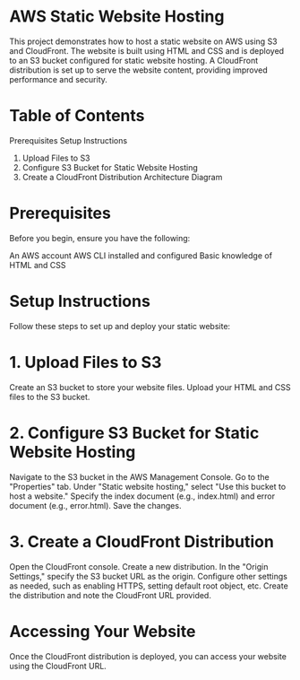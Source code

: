 # AWS Static Website Hosting
This project demonstrates how to host a static website on AWS using S3 and CloudFront. The website is built using HTML and CSS and is deployed to an S3 bucket configured for static website hosting. A CloudFront distribution is set up to serve the website content, providing improved performance and security.

# Table of Contents
Prerequisites
Setup Instructions
 1. Upload Files to S3
 2. Configure S3 Bucket for Static Website Hosting
 3. Create a CloudFront Distribution
Architecture Diagram

# Prerequisites
Before you begin, ensure you have the following:

An AWS account
AWS CLI installed and configured
Basic knowledge of HTML and CSS

# Setup Instructions
Follow these steps to set up and deploy your static website:

# 1. Upload Files to S3
 Create an S3 bucket to store your website files.
 Upload your HTML and CSS files to the S3 bucket.
# 2. Configure S3 Bucket for Static Website Hosting
 Navigate to the S3 bucket in the AWS Management Console.
 Go to the "Properties" tab.
 Under "Static website hosting," select "Use this bucket to host a website."
 Specify the index document (e.g., index.html) and error document (e.g., error.html).
 Save the changes.
# 3. Create a CloudFront Distribution
 Open the CloudFront console.
 Create a new distribution.
 In the "Origin Settings," specify the S3 bucket URL as the origin.
 Configure other settings as needed, such as enabling HTTPS, setting default root object, etc.
 Create the distribution and note the CloudFront URL provided.
# Accessing Your Website
Once the CloudFront distribution is deployed, you can access your website using the CloudFront URL.
